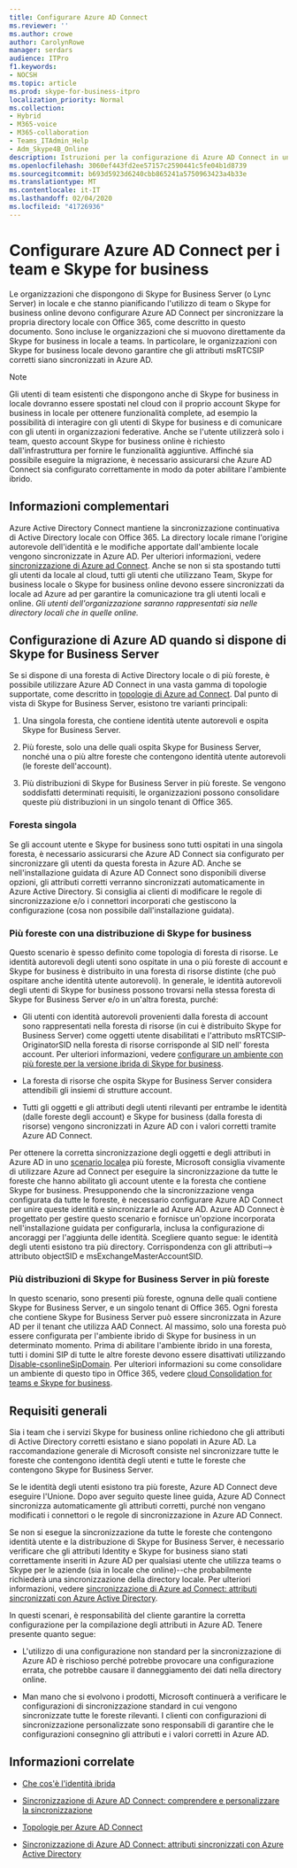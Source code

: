 ```yaml
---
title: Configurare Azure AD Connect
ms.reviewer: ''
ms.author: crowe
author: CarolynRowe
manager: serdars
audience: ITPro
f1.keywords:
- NOCSH
ms.topic: article
ms.prod: skype-for-business-itpro
localization_priority: Normal
ms.collection:
- Hybrid
- M365-voice
- M365-collaboration
- Teams_ITAdmin_Help
- Adm_Skype4B_Online
description: Istruzioni per la configurazione di Azure AD Connect in un ambiente ibrido.
ms.openlocfilehash: 3060ef443fd2ee57157c2590441c5fe04b1d8739
ms.sourcegitcommit: b693d5923d6240cbb865241a5750963423a4b33e
ms.translationtype: MT
ms.contentlocale: it-IT
ms.lasthandoff: 02/04/2020
ms.locfileid: "41726936"
---
```

# <a name="configure-azure-ad-connect-for-teams-and-skype-for-business"></a>Configurare Azure AD Connect per i team e Skype for business
 
Le organizzazioni che dispongono di Skype for Business Server (o Lync Server) in locale e che stanno pianificando l'utilizzo di team o Skype for business online devono configurare Azure AD Connect per sincronizzare la propria directory locale con Office 365, come descritto in questo documento.  Sono incluse le organizzazioni che si muovono direttamente da Skype for business in locale a teams. In particolare, le organizzazioni con Skype for business locale devono garantire che gli attributi msRTCSIP corretti siano sincronizzati in Azure AD. 

> [!NOTE]
> Gli utenti di team esistenti che dispongono anche di Skype for business in locale dovranno essere spostati nel cloud con il proprio account Skype for business in locale per ottenere funzionalità complete, ad esempio la possibilità di interagire con gli utenti di Skype for business e di comunicare con gli utenti in organizzazioni federative. Anche se l'utente utilizzerà solo i team, questo account Skype for business online è richiesto dall'infrastruttura per fornire le funzionalità aggiuntive.  Affinché sia possibile eseguire la migrazione, è necessario assicurarsi che Azure AD Connect sia configurato correttamente in modo da poter abilitare l'ambiente ibrido.
 

## <a name="background-information"></a>Informazioni complementari

Azure Active Directory Connect mantiene la sincronizzazione continuativa di Active Directory locale con Office 365.  La directory locale rimane l'origine autorevole dell'identità e le modifiche apportate dall'ambiente locale vengono sincronizzate in Azure AD. Per ulteriori informazioni, vedere [sincronizzazione di Azure ad Connect](https://docs.microsoft.com/en-us/azure/active-directory/hybrid/how-to-connect-sync-whatis).  Anche se non si sta spostando tutti gli utenti da locale al cloud, tutti gli utenti che utilizzano Team, Skype for business locale o Skype for business online devono essere sincronizzati da locale ad Azure ad per garantire la comunicazione tra gli utenti locali e online. *Gli utenti dell'organizzazione saranno rappresentati sia nelle directory locali che in quelle online.*


## <a name="configuring-azure-ad-when-you-have-skype-for-business-server"></a>Configurazione di Azure AD quando si dispone di Skype for Business Server 

Se si dispone di una foresta di Active Directory locale o di più foreste, è possibile utilizzare Azure AD Connect in una vasta gamma di topologie supportate, come descritto in [topologie di Azure ad Connect](https://docs.microsoft.com/en-us/azure/active-directory/hybrid/plan-connect-topologies).  Dal punto di vista di Skype for Business Server, esistono tre varianti principali: 

1. Una singola foresta, che contiene identità utente autorevoli e ospita Skype for Business Server. 

2. Più foreste, solo una delle quali ospita Skype for Business Server, nonché una o più altre foreste che contengono identità utente autorevoli (le foreste dell'account). 

3. Più distribuzioni di Skype for Business Server in più foreste. Se vengono soddisfatti determinati requisiti, le organizzazioni possono consolidare queste più distribuzioni in un singolo tenant di Office 365.

### <a name="single-forest"></a>Foresta singola 

Se gli account utente e Skype for business sono tutti ospitati in una singola foresta, è necessario assicurarsi che Azure AD Connect sia configurato per sincronizzare gli utenti da questa foresta in Azure AD.  Anche se nell'installazione guidata di Azure AD Connect sono disponibili diverse opzioni, gli attributi corretti verranno sincronizzati automaticamente in Azure Active Directory. Si consiglia ai clienti di modificare le regole di sincronizzazione e/o i connettori incorporati che gestiscono la configurazione (cosa non possibile dall'installazione guidata).  

### <a name="multiple-forests-with-one-skype-for-business-deployment"></a>Più foreste con una distribuzione di Skype for business 

Questo scenario è spesso definito come topologia di foresta di risorse. Le identità autorevoli degli utenti sono ospitate in una o più foreste di account e Skype for business è distribuito in una foresta di risorse distinte (che può ospitare anche identità utente autorevoli). In generale, le identità autorevoli degli utenti di Skype for business possono trovarsi nella stessa foresta di Skype for Business Server e/o in un'altra foresta, purché: 

- Gli utenti con identità autorevoli provenienti dalla foresta di account sono rappresentati nella foresta di risorse (in cui è distribuito Skype for Business Server) come oggetti utente disabilitati e l'attributo msRTCSIP-OriginatorSID nella foresta di risorse corrisponde al SID nell' foresta account. Per ulteriori informazioni, vedere [configurare un ambiente con più foreste per la versione ibrida di Skype for business](configure-a-multi-forest-environment-for-hybrid.md).

- La foresta di risorse che ospita Skype for Business Server considera attendibili gli insiemi di strutture account.  

- Tutti gli oggetti e gli attributi degli utenti rilevanti per entrambe le identità (dalle foreste degli account) e Skype for business (dalla foresta di risorse) vengono sincronizzati in Azure AD con i valori corretti tramite Azure AD Connect.  

 Per ottenere la corretta sincronizzazione degli oggetti e degli attributi in Azure AD in uno [scenario locale](configure-a-multi-forest-environment-for-hybrid.md)a più foreste, Microsoft consiglia vivamente di utilizzare Azure ad Connect per eseguire la sincronizzazione da tutte le foreste che hanno abilitato gli account utente e la foresta che contiene Skype for business.  Presupponendo che la sincronizzazione venga configurata da tutte le foreste, è necessario configurare Azure AD Connect per unire queste identità e sincronizzarle ad Azure AD. Azure AD Connect è progettato per gestire questo scenario e fornisce un'opzione incorporata nell'installazione guidata per configurarla, inclusa la configurazione di ancoraggi per l'aggiunta delle identità.  Scegliere quanto segue: le identità degli utenti esistono tra più directory. Corrispondenza con gli attributi--> attributo objectSID e msExchangeMasterAccountSID.


### <a name="multiple-skype-for-business-server-deployments-in-multiple-forests"></a>Più distribuzioni di Skype for Business Server in più foreste 

In questo scenario, sono presenti più foreste, ognuna delle quali contiene Skype for Business Server, e un singolo tenant di Office 365.  Ogni foresta che contiene Skype for Business Server può essere sincronizzata in Azure AD per il tenant che utilizza AAD Connect. Al massimo, solo una foresta può essere configurata per l'ambiente ibrido di Skype for business in un determinato momento. Prima di abilitare l'ambiente ibrido in una foresta, tutti i domini SIP di tutte le altre foreste devono essere disattivati utilizzando [Disable-csonlineSipDomain](https://docs.microsoft.com/en-us/powershell/module/skype/disable-csonlinesipdomain). Per ulteriori informazioni su come consolidare un ambiente di questo tipo in Office 365, vedere [cloud Consolidation for teams e Skype for business](cloud-consolidation.md).

## <a name="general-requirements"></a>Requisiti generali 

Sia i team che i servizi Skype for business online richiedono che gli attributi di Active Directory corretti esistano e siano popolati in Azure AD.  La raccomandazione generale di Microsoft consiste nel sincronizzare tutte le foreste che contengono identità degli utenti e tutte le foreste che contengono Skype for Business Server.

 Se le identità degli utenti esistono tra più foreste, Azure AD Connect deve eseguire l'Unione. Dopo aver seguito queste linee guida, Azure AD Connect sincronizza automaticamente gli attributi corretti, purché non vengano modificati i connettori o le regole di sincronizzazione in Azure AD Connect. 
  
Se non si esegue la sincronizzazione da tutte le foreste che contengono identità utente e la distribuzione di Skype for Business Server, è necessario verificare che gli attributi Identity e Skype for business siano stati correttamente inseriti in Azure AD per qualsiasi utente che utilizza teams o Skype per le aziende (sia in locale che online)--che probabilmente richiederà una sincronizzazione della directory locale. Per ulteriori informazioni, vedere [sincronizzazione di Azure ad Connect: attributi sincronizzati con Azure Active Directory](https://docs.microsoft.com/en-us/azure/active-directory/hybrid/reference-connect-sync-attributes-synchronized).

In questi scenari, è responsabilità del cliente garantire la corretta configurazione per la compilazione degli attributi in Azure AD. Tenere presente quanto segue: 

- L'utilizzo di una configurazione non standard per la sincronizzazione di Azure AD è rischioso perché potrebbe provocare una configurazione errata, che potrebbe causare il danneggiamento dei dati nella directory online.

- Man mano che si evolvono i prodotti, Microsoft continuerà a verificare le configurazioni di sincronizzazione standard in cui vengono sincronizzate tutte le foreste rilevanti. I clienti con configurazioni di sincronizzazione personalizzate sono responsabili di garantire che le configurazioni consegnino gli attributi e i valori corretti in Azure AD. 

## <a name="related-information"></a>Informazioni correlate

- [Che cos'è l'identità ibrida](https://docs.microsoft.com/en-us/azure/active-directory/hybrid/whatis-hybrid-identity?toc=%2Fen-us%2Fazure%2Factive-directory%2Fhybrid%2FTOC.json&bc=%2Fen-us%2Fazure%2Fbread%2Ftoc.json)

- [Sincronizzazione di Azure AD Connect: comprendere e personalizzare la sincronizzazione](https://docs.microsoft.com/en-us/azure/active-directory/hybrid/how-to-connect-sync-whatis)

- [Topologie per Azure AD Connect](https://docs.microsoft.com/en-us/azure/active-directory/hybrid/plan-connect-topologies)

- [Sincronizzazione di Azure AD Connect: attributi sincronizzati con Azure Active Directory](https://docs.microsoft.com/en-us/azure/active-directory/hybrid/reference-connect-sync-attributes-synchronized)
